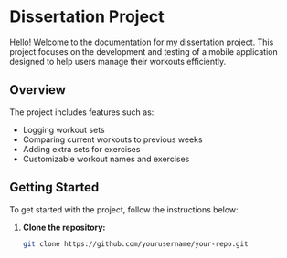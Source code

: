 # Dissertation Project

Hello! Welcome to the documentation for my dissertation project. This project focuses on the development and testing of a mobile application designed to help users manage their workouts efficiently.

## Overview

The project includes features such as:

- Logging workout sets
- Comparing current workouts to previous weeks
- Adding extra sets for exercises
- Customizable workout names and exercises

## Getting Started

To get started with the project, follow the instructions below:

1. **Clone the repository:**
   ```bash
   git clone https://github.com/yourusername/your-repo.git

